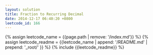 ```yaml
---
layout: solution
title: Fraction to Recurring Decimal
date: 2014-12-17 06:40:20 +0800
leetcode_id: 166
---
```

{% assign leetcode_name = {{page.path | remove: '/index.md'}}  %}
{% assign leetcode_readme = {{leetcode_name | append: '/README.md' | prepend: '_root/' }}  %}
{% include {{leetcode_readme}} %}
